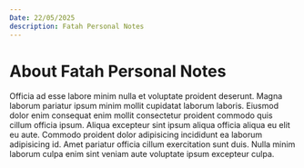 ```yaml
---
Date: 22/05/2025
description: Fatah Personal Notes
---
```


# About Fatah Personal Notes

Officia ad esse labore minim nulla et voluptate proident deserunt. Magna laborum pariatur ipsum minim mollit cupidatat laborum laboris. Eiusmod dolor enim consequat enim mollit consectetur proident commodo quis cillum officia ipsum. Aliqua excepteur sint ipsum aliqua officia aliqua eu elit eu aute. Commodo proident dolor adipisicing incididunt ea laborum adipisicing id. Amet pariatur officia cillum exercitation sunt duis. Nulla minim laborum culpa enim sint veniam aute voluptate ipsum excepteur culpa.
